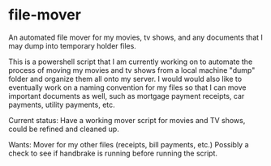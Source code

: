 # file-mover
An automated file mover for my movies, tv shows, and any documents that I may dump into temporary holder files.

This is a powershell script that I am currently working on to automate the process of moving my movies and tv shows from a local machine "dump" folder and organize them all onto my server. I would would also like to eventually work on a naming convention for my files so that I can move important documents as well, such as mortgage payment receipts, car payments, utility payments, etc.

Current status:
Have a working mover script for movies and TV shows, could be refined and cleaned up.

Wants:
Mover for my other files (receipts, bill payments, etc.)
Possibly a check to see if handbrake is running before running the script.
